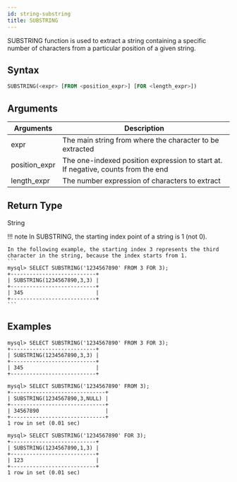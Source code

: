```yaml
---
id: string-substring
title: SUBSTRING
---
```


SUBSTRING function is used to extract a string containing a specific number of characters from a particular position of a given string.

## Syntax

```sql
SUBSTRING(<expr> [FROM <position_expr>] [FOR <length_expr>])
```

## Arguments

| Arguments   | Description |
| ----------- | ----------- |
| expr | The main string from where the character to be extracted |
| position_expr | The one-indexed position expression to start at. If negative, counts from the end |
| length_expr | The number expression of characters to extract |

## Return Type

String

!!! note
    In SUBSTRING, the starting index point of a string is 1 (not 0).

    In the following example, the starting index 3 represents the third character in the string, because the index starts from 1.
    ```
    mysql> SELECT SUBSTRING('1234567890' FROM 3 FOR 3);
    +---------------------------+
    | SUBSTRING(1234567890,3,3) |
    +---------------------------+
    | 345                       |
    +---------------------------+
    ```


## Examples

```
mysql> SELECT SUBSTRING('1234567890' FROM 3 FOR 3);
+---------------------------+
| SUBSTRING(1234567890,3,3) |
+---------------------------+
| 345                       |
+---------------------------+

mysql> SELECT SUBSTRING('1234567890' FROM 3);
+------------------------------+
| SUBSTRING(1234567890,3,NULL) |
+------------------------------+
| 34567890                     |
+------------------------------+
1 row in set (0.01 sec)

mysql> SELECT SUBSTRING('1234567890' FOR 3);
+---------------------------+
| SUBSTRING(1234567890,1,3) |
+---------------------------+
| 123                       |
+---------------------------+
1 row in set (0.01 sec)

```
